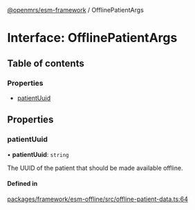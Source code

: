 [@openmrs/esm-framework](../API.md) / OfflinePatientArgs

# Interface: OfflinePatientArgs

## Table of contents

### Properties

- [patientUuid](OfflinePatientArgs.md#patientuuid)

## Properties

### patientUuid

• **patientUuid**: `string`

The UUID of the patient that should be made available offline.

#### Defined in

[packages/framework/esm-offline/src/offline-patient-data.ts:64](https://github.com/openmrs/openmrs-esm-core/blob/master/packages/framework/esm-offline/src/offline-patient-data.ts#L64)
